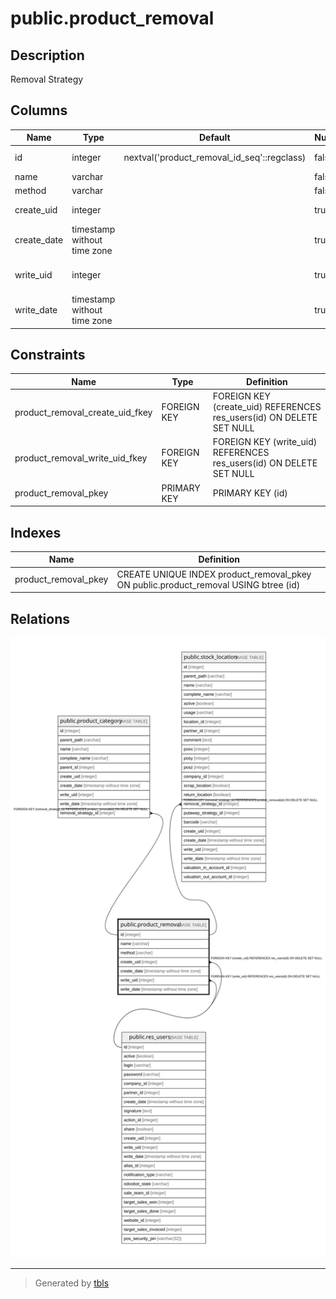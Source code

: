 # public.product_removal

## Description

Removal Strategy

## Columns

| Name | Type | Default | Nullable | Children | Parents | Comment |
| ---- | ---- | ------- | -------- | -------- | ------- | ------- |
| id | integer | nextval('product_removal_id_seq'::regclass) | false | [public.product_category](public.product_category.md) [public.stock_location](public.stock_location.md) |  |  |
| name | varchar |  | false |  |  | Name |
| method | varchar |  | false |  |  | Method |
| create_uid | integer |  | true |  | [public.res_users](public.res_users.md) | Created by |
| create_date | timestamp without time zone |  | true |  |  | Created on |
| write_uid | integer |  | true |  | [public.res_users](public.res_users.md) | Last Updated by |
| write_date | timestamp without time zone |  | true |  |  | Last Updated on |

## Constraints

| Name | Type | Definition |
| ---- | ---- | ---------- |
| product_removal_create_uid_fkey | FOREIGN KEY | FOREIGN KEY (create_uid) REFERENCES res_users(id) ON DELETE SET NULL |
| product_removal_write_uid_fkey | FOREIGN KEY | FOREIGN KEY (write_uid) REFERENCES res_users(id) ON DELETE SET NULL |
| product_removal_pkey | PRIMARY KEY | PRIMARY KEY (id) |

## Indexes

| Name | Definition |
| ---- | ---------- |
| product_removal_pkey | CREATE UNIQUE INDEX product_removal_pkey ON public.product_removal USING btree (id) |

## Relations

![er](public.product_removal.svg)

---

> Generated by [tbls](https://github.com/k1LoW/tbls)
